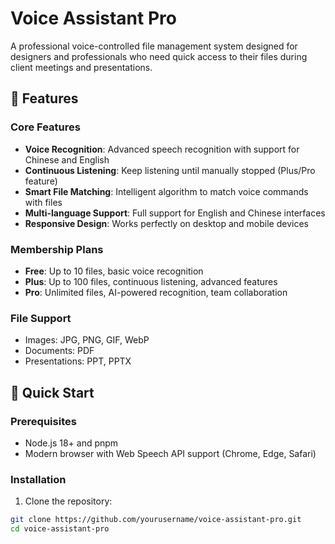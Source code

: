 # Voice Assistant Pro

A professional voice-controlled file management system designed for designers and professionals who need quick access to their files during client meetings and presentations.

## 🌟 Features

### Core Features
- **Voice Recognition**: Advanced speech recognition with support for Chinese and English
- **Continuous Listening**: Keep listening until manually stopped (Plus/Pro feature)
- **Smart File Matching**: Intelligent algorithm to match voice commands with files
- **Multi-language Support**: Full support for English and Chinese interfaces
- **Responsive Design**: Works perfectly on desktop and mobile devices

### Membership Plans
- **Free**: Up to 10 files, basic voice recognition
- **Plus**: Up to 100 files, continuous listening, advanced features
- **Pro**: Unlimited files, AI-powered recognition, team collaboration

### File Support
- Images: JPG, PNG, GIF, WebP
- Documents: PDF
- Presentations: PPT, PPTX

## 🚀 Quick Start

### Prerequisites
- Node.js 18+ and pnpm
- Modern browser with Web Speech API support (Chrome, Edge, Safari)

### Installation

1. Clone the repository:
```bash
git clone https://github.com/yourusername/voice-assistant-pro.git
cd voice-assistant-pro
